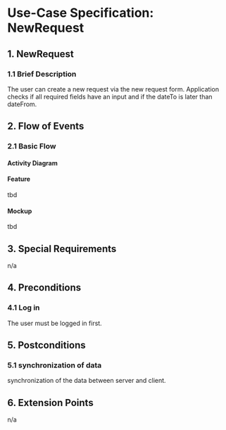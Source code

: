 # Use-Case Specification: NewRequest


## 1. NewRequest

### 1.1 Brief Description
The user can create a new request via the new request form. Application checks if all required fields have an input and if the dateTo is later than dateFrom. 

## 2. Flow of Events

### 2.1 Basic Flow

#### Activity Diagram

#### Feature
tbd
#### Mockup
tbd

## 3. Special Requirements

n/a


## 4. Preconditions

### 4.1 Log in
The user must be logged in first.


## 5. Postconditions

### 5.1 synchronization of data
synchronization of the data between server and client.


## 6. Extension Points
n/a 

